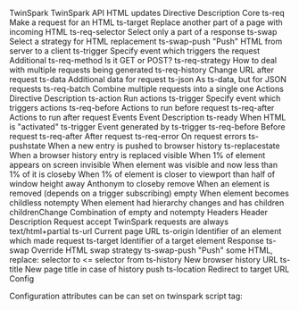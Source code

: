 
TwinSpark
TwinSpark API
HTML updates
Directive 	Description
Core
ts-req 	Make a request for an HTML
ts-target 	Replace another part of a page with incoming HTML
ts-req-selector 	Select only a part of a response
ts-swap 	Select a strategy for HTML replacement
ts-swap-push 	"Push" HTML from server to a client
ts-trigger 	Specify event which triggers the request
Additional
ts-req-method 	Is it GET or POST?
ts-req-strategy 	How to deal with multiple requests being generated
ts-req-history 	Change URL after request
ts-data 	Additional data for request
ts-json 	As ts-data, but for JSON requests
ts-req-batch 	Combine multiple requests into a single one
Actions
Directive 	Description
ts-action 	Run actions
ts-trigger 	Specify event which triggers actions
ts-req-before 	Actions to run before request
ts-req-after 	Actions to run after request
Events
Event 	Description
ts-ready 	When HTML is "activated"
ts-trigger 	Event generated by ts-trigger
ts-req-before 	Before request
ts-req-after 	After request
ts-req-error 	On request errors
ts-pushstate 	When a new entry is pushed to browser history
ts-replacestate 	When a browser history entry is replaced
visible 	When 1% of element appears on screen
invisible 	When element was visible and now less than 1% of it is
closeby 	When 1% of element is closer to viewport than half of window height
away 	Anthonym to closeby
remove 	When an element is removed (depends on a trigger subscribing)
empty 	When element becomes childless
notempty 	When element had hierarchy changes and has children
childrenChange 	Combination of empty and notempty
Headers
Header 	Description
Request
accept 	TwinSpark requests are always text/html+partial
ts-url 	Current page URL
ts-origin 	Identifier of an element which made request
ts-target 	Identifier of a target element
Response
ts-swap 	Override HTML swap strategy
ts-swap-push 	"Push" some HTML, replace: selector to <= selector from
ts-history 	New browser history URL
ts-title 	New page title in case of history push
ts-location 	Redirect to target URL
Config

Configuration attributes can be can set on twinspark script tag:

<script src="/static/twinspark.js" data-timeout="5000">

Attribute 	Default 	Description
data-timeout 	3000 	Timeout for ts-req requests
data-history 	20 	Limit for IndexedDB page history storage (set to 0 to disable)
data-settle 	class,style,width,height 	Attributes to settle during non-morph swap
data-active-class 	ts-active 	Class for an element which made a request, until it ends
data-insert-class 	ts-insert 	Class for a newly inserted elements with an id
data-remove-class 	ts-remove 	Class for an element with an id being removed from DOM
JavaScript API


